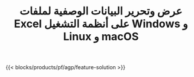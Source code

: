 ﻿---
title: عرض وتحرير البيانات الوصفية لملفات Excel على أنظمة التشغيل Windows و Linux و macOS 
url: /ar/metadata
description: تطبيق مجاني وواجهات برمجة تطبيقات لمعالجة خصائص المستندات لملفات XLS و XLSX
---
{{< blocks/products/pf/agp/feature-solution >}} 

